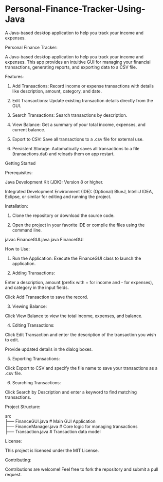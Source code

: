 # Personal-Finance-Tracker-Using-Java
A Java-based desktop application to help you track your income and expenses.

Personal Finance Tracker:

A Java-based desktop application to help you track your income and expenses. This app provides an intuitive GUI for managing your financial transactions, generating reports, and exporting data to a CSV file.

Features:

1. Add Transactions: Record income or expense transactions with details like description, amount, category, and date.

2. Edit Transactions: Update existing transaction details directly from the GUI.

3. Search Transactions: Search transactions by description.

4. View Balance: Get a summary of your total income, expenses, and current balance.

5. Export to CSV: Save all transactions to a .csv file for external use.

6. Persistent Storage: Automatically saves all transactions to a file (transactions.dat) and reloads them on app restart.


Getting Started

Prerequisites:

Java Development Kit (JDK): Version 8 or higher.

Integrated Development Environment (IDE): (Optional) BlueJ, IntelliJ IDEA, Eclipse, or similar for editing and running the project.


Installation:

1. Clone the repository or download the source code.


2. Open the project in your favorite IDE or compile the files using the command line.



javac FinanceGUI.java
java FinanceGUI


How to Use:

1. Run the Application:
Execute the FinanceGUI class to launch the application.



2. Adding Transactions:

Enter a description, amount (prefix with + for income and - for expenses), and category in the input fields.

Click Add Transaction to save the record.



3. Viewing Balance:

Click View Balance to view the total income, expenses, and balance.



4. Editing Transactions:

Click Edit Transaction and enter the description of the transaction you wish to edit.

Provide updated details in the dialog boxes.



5. Exporting Transactions:

Click Export to CSV and specify the file name to save your transactions as a .csv file.



6. Searching Transactions:

Click Search by Description and enter a keyword to find matching transactions.




Project Structure:

src  
├── FinanceGUI.java        # Main GUI Application  
├── FinanceManager.java    # Core logic for managing transactions  
├── Transaction.java       # Transaction data model


License:

This project is licensed under the MIT License.

Contributing:

Contributions are welcome! Feel free to fork the repository and submit a pull request.

